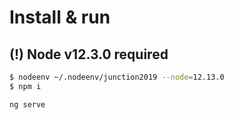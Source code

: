 # Install & run
## (!) Node v12.3.0 required
```bash
$ nodeenv ~/.nodeenv/junction2019 --node=12.13.0
$ npm i
```
```bash
ng serve
```